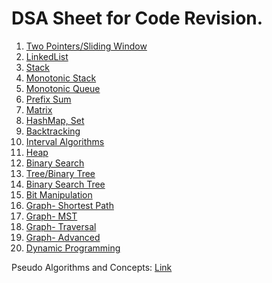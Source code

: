 # DSA Sheet for Code Revision.

1. [Two Pointers/Sliding Window](twopointers-slidingwindow.md)
2. [LinkedList](linkedlist.md)
3. [Stack]()
4. [Monotonic Stack]()
5. [Monotonic Queue]()
6. [Prefix Sum]()
7. [Matrix]()
8. [HashMap, Set]()
9. [Backtracking]()
10. [Interval Algorithms]()
11. [Heap]()
12. [Binary Search]() 
13. [Tree/Binary Tree]()
14. [Binary Search Tree]()
15. [Bit Manipulation]()
16. [Graph- Shortest Path]()
17. [Graph- MST]()
18. [Graph- Traversal]()
19. [Graph- Advanced]()
20. [Dynamic Programming]()

Pseudo Algorithms and Concepts: [Link](other-algo.md)
